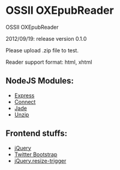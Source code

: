 # OSSII OXEpubReader

OSSII OXEpubReader

2012/09/19: release version 0.1.0 

Please upload .zip file to test.

Reader support format: html, xhtml

## NodeJS Modules: 

* [Express](https://github.com/visionmedia/express)
* [Connect](https://github.com/senchalabs/connect.git)
* [Jade](https://github.com/visionmedia/jade)
* [Unzip](https://github.com/nearinfinity/node-unzip.git)

## Frontend stuffs:

* [jQuery](http://jquery.com/)
* [Twitter Bootstrap](http://twitter.github.com/bootstrap/)
* [jQuery.resize-trigger](https://github.com/seanlin0324/jquery-plugins)
